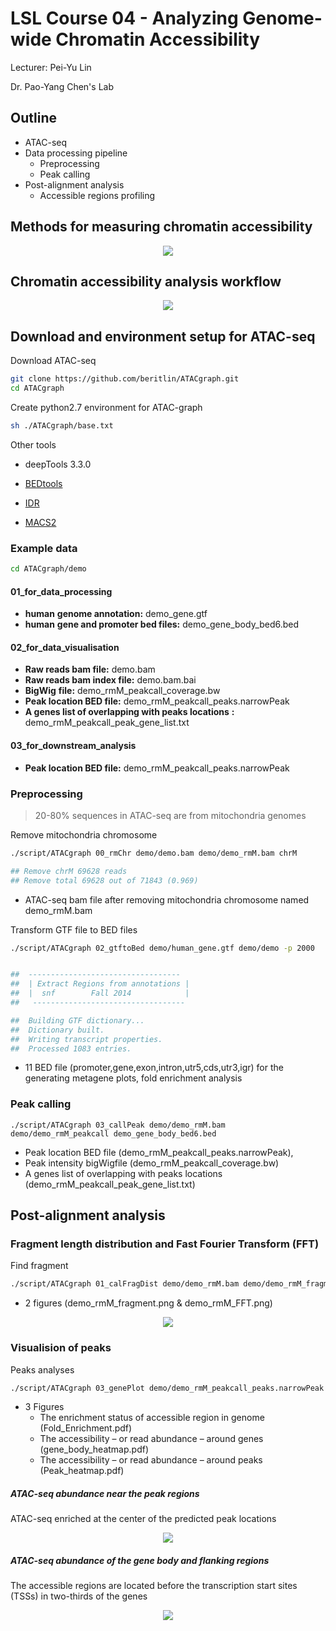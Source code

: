 # LSL Course 04 - Analyzing Genome-wide Chromatin Accessibility

Lecturer: Pei-Yu Lin

Dr. Pao-Yang Chen's Lab



## Outline

* ATAC-seq
* Data processing pipeline
  * Preprocessing
  * Peak calling
* Post-alignment analysis
  * Accessible regions profiling



## Methods for measuring chromatin accessibility

<p align="center"><img src="../Figures/LSL1.png"></p>

## Chromatin accessibility analysis workflow

<p align="center"><img src="../Figures/ATACgraphMain.png"></p>



## Download and environment setup for ATAC-seq

Download ATAC-seq

```sh
git clone https://github.com/beritlin/ATACgraph.git
cd ATACgraph
```

Create python2.7 environment for ATAC-graph

```sh
sh ./ATACgraph/base.txt
```

Other tools

- deepTools 3.3.0
- [BEDtools](http://bedtools.readthedocs.org/)
- [IDR](https://github.com/nboley/idr)

- [MACS2](https://github.com/taoliu/MACS)



### Example data

```sh
cd ATACgraph/demo
```

#### 01_for_data_processing

* **human** **genome annotation:**
  demo_gene.gtf
* **human** **gene and promoter bed files:** 
  demo_gene_body_bed6.bed

#### 02_for_data_visualisation

* **Raw reads bam file:** 
  demo.bam
* **Raw reads bam index file:** 
  demo.bam.bai
* **BigWig** **file:**
  demo_rmM_peakcall_coverage.bw
* **Peak location BED file:**
  demo_rmM_peakcall_peaks.narrowPeak
* **A genes list of overlapping with peaks locations** **:**
  demo_rmM_peakcall_peak_gene_list.txt

#### **03_for_downstream_analysis**

* **Peak location BED file:**
  demo_rmM_peakcall_peaks.narrowPeak



### Preprocessing

> 20-80% sequences in ATAC-seq are from mitochondria genomes

Remove mitochondria chromosome

```sh
./script/ATACgraph 00_rmChr demo/demo.bam demo/demo_rmM.bam chrM

## Remove chrM 69628 reads
## Remove total 69628 out of 71843 (0.969)
```

* ATAC-seq bam file after removing mitochondria chromosome named demo_rmM.bam



Transform GTF file to BED files

```sh
./script/ATACgraph 02_gtftoBed demo/human_gene.gtf demo/demo -p 2000


##  ----------------------------------
##  | Extract Regions from annotations |
##  |  snf        Fall 2014            |
##   ----------------------------------

##  Building GTF dictionary...
##  Dictionary built.
##  Writing transcript properties.
##  Processed 1083 entries.
```

* 11 BED file (promoter,gene,exon,intron,utr5,cds,utr3,igr) for the generating metagene plots, fold enrichment analysis

  

### Peak calling

```
./script/ATACgraph 03_callPeak demo/demo_rmM.bam demo/demo_rmM_peakcall demo_gene_body_bed6.bed
```

- Peak location BED file (demo_rmM_peakcall_peaks.narrowPeak),
- Peak intensity bigWigfile (demo_rmM_peakcall_coverage.bw)
- A genes list of overlapping with peaks locations (demo_rmM_peakcall_peak_gene_list.txt)



## Post-alignment analysis

### **Fragment length distribution and Fast Fourier Transform (FFT)**

Find fragment

```sh
./script/ATACgraph 01_calFragDist demo/demo_rmM.bam demo/demo_rmM_fragment demo/demo_rmM_FFT
```

- 2 figures (demo_rmM_fragment.png & demo_rmM_FFT.png)

<p align="center"><img src="../Figures/LSL2.png"></p>



### **Visualision** **of peaks** 

Peaks analyses

```sh
./script/ATACgraph 03_genePlot demo/demo_rmM_peakcall_peaks.narrowPeak demo/demo_rmM_peakcall_coverage.bw demo/demo  
```

- 3 Figures
  - The enrichment status of accessible region in genome (Fold_Enrichment.pdf)
  - The accessibility – or read abundance – around genes (gene_body_heatmap.pdf)
  - The accessibility – or read abundance – around peaks (Peak_heatmap.pdf)



##### **ATAC-seq** **abundance near the peak regions** 

ATAC-seq enriched at the center of the predicted peak locations

<p align="center"><img src="../Figures/LSL3.png"></p>

##### **ATAC-seq** **abundance** **of** **the gene body and flanking regions** 

The accessible regions are located before the transcription start sites (TSSs) in two-thirds of the genes

<p align="center"><img src="../Figures/LSL4.png"></p>

